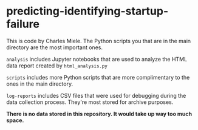 # predicting-identifying-startup-failure

This is code by Charles Miele. The Python scripts you that are in the main directory are the most important ones.

`analysis` includes Jupyter notebooks that are used to analyze the HTML data report created by `html_analysis.py`

`scripts` includes more Python scripts that are more complimentary to the ones in the main directory.

`log-reports` includes CSV files that were used for debugging during the data collection process. They're most stored for archive purposes.

**There is no data stored in this repository. It would take up way too much space.**
